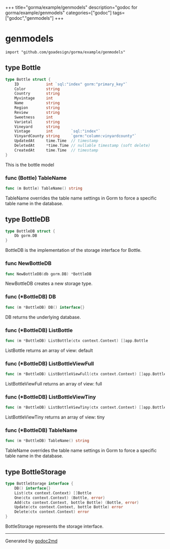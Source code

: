 +++
title="gorma/example/genmodels"
description="godoc for gorma/example/genmodels"
categories=["godoc"]
tags=["godoc","genmodels"]
+++

# genmodels
    import "github.com/goadesign/gorma/example/genmodels"







## type Bottle
``` go
type Bottle struct {
    ID            int `sql:"index" gorm:"primary_key"`
    Color         string
    Country       string
    Myvintage     int
    Name          string
    Region        string
    Review        string
    Sweetness     int
    Varietal      string
    Vineyard      string
    Vintage       int        `sql:"index"`
    VinyardCounty string     `gorm:"column:vinyardcounty"`
    UpdatedAt     time.Time  // timestamp
    DeletedAt     *time.Time // nullable timestamp (soft delete)
    CreatedAt     time.Time  // timestamp
}
```
This is the bottle model











### func (Bottle) TableName
``` go
func (m Bottle) TableName() string
```
TableName overrides the table name settings in Gorm to force a specific table name
in the database.



## type BottleDB
``` go
type BottleDB struct {
    Db gorm.DB
}
```
BottleDB is the implementation of the storage interface for
Bottle.









### func NewBottleDB
``` go
func NewBottleDB(db gorm.DB) *BottleDB
```
NewBottleDB creates a new storage type.




### func (\*BottleDB) DB
``` go
func (m *BottleDB) DB() interface{}
```
DB returns the underlying database.



### func (\*BottleDB) ListBottle
``` go
func (m *BottleDB) ListBottle(ctx context.Context) []app.Bottle
```
ListBottle returns an array of view: default



### func (\*BottleDB) ListBottleViewFull
``` go
func (m *BottleDB) ListBottleViewFull(ctx context.Context) []app.BottleViewFull
```
ListBottleViewFull returns an array of view: full



### func (\*BottleDB) ListBottleViewTiny
``` go
func (m *BottleDB) ListBottleViewTiny(ctx context.Context) []app.BottleViewTiny
```
ListBottleViewTiny returns an array of view: tiny



### func (\*BottleDB) TableName
``` go
func (m *BottleDB) TableName() string
```
TableName overrides the table name settings in Gorm to force a specific table name
in the database.



## type BottleStorage
``` go
type BottleStorage interface {
    DB() interface{}
    List(ctx context.Context) []Bottle
    One(ctx context.Context) (Bottle, error)
    Add(ctx context.Context, bottle Bottle) (Bottle, error)
    Update(ctx context.Context, bottle Bottle) error
    Delete(ctx context.Context) error
}
```
BottleStorage represents the storage interface.

















- - -
Generated by [godoc2md](http://godoc.org/github.com/davecheney/godoc2md)
